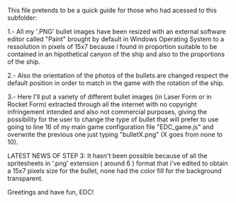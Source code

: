 
This file pretends to be a quick guide for those who had acessed to this subfolder:

1.- All my '.PNG' bullet images have been resized with an external software editor called "Paint" brought by default in
Windows Operating System to a ressolution in pixels of 15x7 because i found in proportion suitable to be contained in an hipothetical
canyon of the ship and also to the proportions of the ship.

2.- Also the orientation of the photos of the bullets are changed respect the default position in order to match in the game with the
rotation of the ship.

3.- Here I'll put a variety of different bullet images (in Laser Form or in Rocket Form) extracted through all the internet with no 
copyright infringement intended and also not commercial purposes, giving the possibility for the user to change the type of bullet 
that will prefer to use going to line 16 of my main game configuration file "EDC_game.js" and overwrite the previous one 
just typing "bulletX.png" (X goes from none to 10).

LATEST NEWS OF STEP 3: It hasn't been possible because of all the spritesheets in '.png' extension ( around 6 ) format that i've edited to obtain a 15x7 pixels size for the bullet, none had the color fill for the background transparent. 

Greetings and have fun, EDC!
